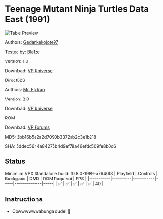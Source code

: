 # Teenage Mutant Ninja Turtles Data East (1991)

![Table Preview](../../images/vpx-tmnt.png)

Authors: [Gedankekojote97](https://vpuniverse.com/profile/42203-gedankekojote97/)

Tested by: Bla1ze

Version: 1.0

Download: [VP Universe](https://vpuniverse.com/files/file/9830-teenage-mutant-ninja-turtles-mod-nfozzy-fleep-sounds-lut/)

DirectB2S

Authors: [Mr. Flytrap](https://vpuniverse.com/profile/43240-mrflytrap/)

Version: 2.0

Download: [VP Universe](https://vpuniverse.com/files/file/11308-tmnt-data-east-1991-animated-alternate-backglass/)

ROM

Download: [VP Forums](https://www.vpforums.org/index.php?app=downloads&showfile=827)

MD5: 2bb16b5e2a2d7090b3372ab2c3e1b218

SHA: 5ddec5644a84275b4d9ef78a46efdc509fe8b0c6

## Status 

Minimum VPX Standalone build: 10.8.0-1989-a764013
| Playfield | Controls | Backglass | DMD | ROM Required | FPS | 
|-----------|----------|-----------|-----|--------------|-----|
| :white_check_mark: | :white_check_mark: | :white_check_mark: | :white_check_mark: | :white_check_mark: | 40 |

## Instructions

- Cowwwwwwabunga dude! 🐢
